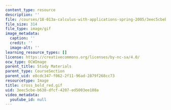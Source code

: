 ```yaml
---
content_type: resource
description: ''
file: /courses/18-013a-calculus-with-applications-spring-2005/3eec5cbeb638dfcf4207ed5003ee108a_cross_bold_red.gif
file_size: 314
file_type: image/gif
image_metadata:
  caption: ''
  credit: ''
  image-alt: ''
learning_resource_types: []
license: https://creativecommons.org/licenses/by-nc-sa/4.0/
ocw_type: OCWImage
parent_title: Study Materials
parent_type: CourseSection
parent_uid: e8cdc347-f062-2f11-96ad-2879f268cc73
resourcetype: Image
title: cross_bold_red.gif
uid: 3eec5cbe-b638-dfcf-4207-ed5003ee108a
video_metadata:
  youtube_id: null
---
```

